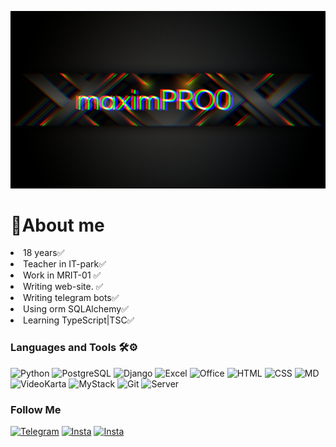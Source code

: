 [![Header](https://github.com/maximPRO0/maximPRO0/blob/main/assets/Picsart_22-09-30_21-19-50-215.jpg)]()

### <h1>🔰About me</h1>
<li>
    18 years✅
</li>
<li>
    Teacher in IT-park✅

<li>
    Work in MRIT-01  ✅
</li>

<li>
    Writing web-site. ✅
</li>

<li>
    Writing telegram bots✅
</li>

<li>
    Using orm SQLAlchemy✅
</li>

<li>
    Learning TypeScript|TSC✅
</li>


### Languages and Tools 🛠⚙️

![Python](https://img.shields.io/badge/Python-14354C?style=for-the-badge&logo=python&logoColor=white)
![PostgreSQL](https://img.shields.io/badge/PostgreSQL-316192?style=for-the-badge&logo=postgresql&logoColor=white)
![Django](	https://img.shields.io/badge/Django-092E20?style=for-the-badge&logo=django&logoColor=white)
![Excel](https://img.shields.io/badge/Microsoft_Excel-217346?style=for-the-badge&logo=microsoft-excel&logoColor=white)
![Office](https://img.shields.io/badge/Microsoft_Office-D83B01?style=for-the-badge&logo=microsoft-office&logoColor=white)
![HTML](https://img.shields.io/badge/HTML5-E34F26?style=for-the-badge&logo=html5&logoColor=white)
![CSS](https://img.shields.io/badge/CSS-239120?&style=for-the-badge&logo=css3&logoColor=white)
![MD](https://img.shields.io/badge/Markdown-000000?style=for-the-badge&logo=markdown&logoColor=white)
![VideoKarta](https://img.shields.io/badge/NVIDIA-GTX1650-76B900?style=for-the-badge&logo=nvidia&logoColor=white)
![MyStack](	https://img.shields.io/badge/Stack_Overflow-FE7A16?style=for-the-badge&logo=stack-overflow&logoColor=white)
![Git](https://img.shields.io/badge/GIT-E44C30?style=for-the-badge&logo=git&logoColor=white)
![Server](https://img.shields.io/badge/Heroku-430098?style=for-the-badge&logo=heroku&logoColor=white)


### Follow Me
[![Telegram](https://img.shields.io/badge/Telegram-2CA5E0?style=for-the-badge&logo=telegram&logoColor=white)](https://t.me/maximPRO0)
[![Insta](https://img.shields.io/badge/Instagram-E4405F?style=for-the-badge&logo=instagram&logoColor=white)](https://www.instagram.com/_w1nston_churchill_/)
[![Insta](https://img.shields.io/badge/вконтакте-%232E87FB.svg?&style=for-the-badge&logo=vk&logoColor=white)](https://vk.com/maksimorlov554)